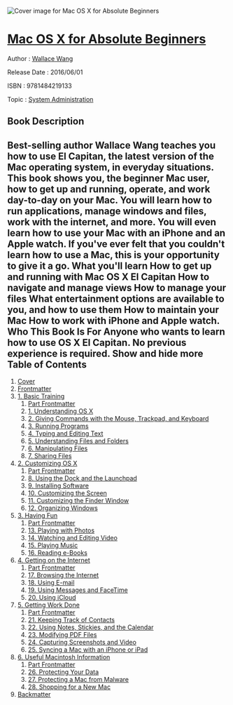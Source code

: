 ![Cover image for Mac OS X for Absolute Beginners](https://imgdetail.ebookreading.net/cover/cover/system_admin/EB9781484219133.jpg)

[Mac OS X for Absolute Beginners](https://ebookreading.net/view/book/Mac+OS+X+for+Absolute+Beginners-EB9781484219133_1.html "Mac OS X for Absolute Beginners")
====================================================================================================================

Author : [Wallace Wang](https://ebookreading.net/search/author/Wallace+Wang)

Release Date : 2016/06/01

ISBN : 9781484219133

Topic : [System Administration](https://ebookreading.net/search/category/system-administration)

Book Description
-----------------

 Best-selling author Wallace Wang teaches you how to use El Capitan, the latest version of the Mac operating system, in everyday situations. This book shows you, the beginner Mac user, how to get up and running, operate, and work day-to-day on your Mac. You will learn how to run applications, manage windows and files, work with the internet, and more. You will even learn how to use your Mac with an iPhone and an Apple watch.
If you've ever felt that you couldn't learn how to use a Mac, this is your opportunity to give it a go.
What you'll learn
How to get up and running with Mac OS X El Capitan
How to navigate and manage views
How to manage your files
What entertainment options are available to you, and how to use them
How to maintain your Mac
How to work with iPhone and Apple watch.
Who This Book Is For
Anyone who wants to learn how to use OS X El Capitan. No previous experience is required.
        Show and hide more                
Table of Contents
-----------------

1. [Cover](https://ebookreading.net/view/book/Mac+OS+X+for+Absolute+Beginners-EB9781484219133_1.html)
1. [Frontmatter](https://ebookreading.net/view/book/Mac+OS+X+for+Absolute+Beginners-EB9781484219133_2.html)
1. [1. Basic Training](https://ebookreading.net/view/book/Mac+OS+X+for+Absolute+Beginners-EB9781484219133_3.html)
    1. [Part Frontmatter](https://ebookreading.net/view/book/Mac+OS+X+for+Absolute+Beginners-EB9781484219133_4.html)
    1. [1. Understanding OS X](https://ebookreading.net/view/book/Mac+OS+X+for+Absolute+Beginners-EB9781484219133_5.html)
    1. [2. Giving Commands with the Mouse, Trackpad, and Keyboard](https://ebookreading.net/view/book/Mac+OS+X+for+Absolute+Beginners-EB9781484219133_6.html)
    1. [3. Running Programs](https://ebookreading.net/view/book/Mac+OS+X+for+Absolute+Beginners-EB9781484219133_7.html)
    1. [4. Typing and Editing Text](https://ebookreading.net/view/book/Mac+OS+X+for+Absolute+Beginners-EB9781484219133_8.html)
    1. [5. Understanding Files and Folders](https://ebookreading.net/view/book/Mac+OS+X+for+Absolute+Beginners-EB9781484219133_9.html)
    1. [6. Manipulating Files](https://ebookreading.net/view/book/Mac+OS+X+for+Absolute+Beginners-EB9781484219133_10.html)
    1. [7. Sharing Files](https://ebookreading.net/view/book/Mac+OS+X+for+Absolute+Beginners-EB9781484219133_11.html)
1. [2. Customizing OS X](https://ebookreading.net/view/book/Mac+OS+X+for+Absolute+Beginners-EB9781484219133_12.html)
    1. [Part Frontmatter](https://ebookreading.net/view/book/Mac+OS+X+for+Absolute+Beginners-EB9781484219133_13.html)
    1. [8. Using the Dock and the Launchpad](https://ebookreading.net/view/book/Mac+OS+X+for+Absolute+Beginners-EB9781484219133_14.html)
    1. [9. Installing Software](https://ebookreading.net/view/book/Mac+OS+X+for+Absolute+Beginners-EB9781484219133_15.html)
    1. [10. Customizing the Screen](https://ebookreading.net/view/book/Mac+OS+X+for+Absolute+Beginners-EB9781484219133_16.html)
    1. [11. Customizing the Finder Window](https://ebookreading.net/view/book/Mac+OS+X+for+Absolute+Beginners-EB9781484219133_17.html)
    1. [12. Organizing Windows](https://ebookreading.net/view/book/Mac+OS+X+for+Absolute+Beginners-EB9781484219133_18.html)
1. [3. Having Fun](https://ebookreading.net/view/book/Mac+OS+X+for+Absolute+Beginners-EB9781484219133_19.html)
    1. [Part Frontmatter](https://ebookreading.net/view/book/Mac+OS+X+for+Absolute+Beginners-EB9781484219133_20.html)
    1. [13. Playing with Photos](https://ebookreading.net/view/book/Mac+OS+X+for+Absolute+Beginners-EB9781484219133_21.html)
    1. [14. Watching and Editing Video](https://ebookreading.net/view/book/Mac+OS+X+for+Absolute+Beginners-EB9781484219133_22.html)
    1. [15. Playing Music](https://ebookreading.net/view/book/Mac+OS+X+for+Absolute+Beginners-EB9781484219133_23.html)
    1. [16. Reading e-Books](https://ebookreading.net/view/book/Mac+OS+X+for+Absolute+Beginners-EB9781484219133_24.html)
1. [4. Getting on the Internet](https://ebookreading.net/view/book/Mac+OS+X+for+Absolute+Beginners-EB9781484219133_25.html)
    1. [Part Frontmatter](https://ebookreading.net/view/book/Mac+OS+X+for+Absolute+Beginners-EB9781484219133_26.html)
    1. [17. Browsing the Internet](https://ebookreading.net/view/book/Mac+OS+X+for+Absolute+Beginners-EB9781484219133_27.html)
    1. [18. Using E-mail](https://ebookreading.net/view/book/Mac+OS+X+for+Absolute+Beginners-EB9781484219133_28.html)
    1. [19. Using Messages and FaceTime](https://ebookreading.net/view/book/Mac+OS+X+for+Absolute+Beginners-EB9781484219133_29.html)
    1. [20. Using iCloud](https://ebookreading.net/view/book/Mac+OS+X+for+Absolute+Beginners-EB9781484219133_30.html)
1. [5. Getting Work Done](https://ebookreading.net/view/book/Mac+OS+X+for+Absolute+Beginners-EB9781484219133_31.html)
    1. [Part Frontmatter](https://ebookreading.net/view/book/Mac+OS+X+for+Absolute+Beginners-EB9781484219133_32.html)
    1. [21. Keeping Track of Contacts](https://ebookreading.net/view/book/Mac+OS+X+for+Absolute+Beginners-EB9781484219133_33.html)
    1. [22. Using Notes, Stickies, and the Calendar](https://ebookreading.net/view/book/Mac+OS+X+for+Absolute+Beginners-EB9781484219133_34.html)
    1. [23. Modifying PDF Files](https://ebookreading.net/view/book/Mac+OS+X+for+Absolute+Beginners-EB9781484219133_35.html)
    1. [24. Capturing Screenshots and Video](https://ebookreading.net/view/book/Mac+OS+X+for+Absolute+Beginners-EB9781484219133_36.html)
    1. [25. Syncing a Mac with an iPhone or iPad](https://ebookreading.net/view/book/Mac+OS+X+for+Absolute+Beginners-EB9781484219133_37.html)
1. [6. Useful Macintosh Information](https://ebookreading.net/view/book/Mac+OS+X+for+Absolute+Beginners-EB9781484219133_38.html)
    1. [Part Frontmatter](https://ebookreading.net/view/book/Mac+OS+X+for+Absolute+Beginners-EB9781484219133_39.html)
    1. [26. Protecting Your Data](https://ebookreading.net/view/book/Mac+OS+X+for+Absolute+Beginners-EB9781484219133_40.html)
    1. [27. Protecting a Mac from Malware](https://ebookreading.net/view/book/Mac+OS+X+for+Absolute+Beginners-EB9781484219133_41.html)
    1. [28. Shopping for a New Mac](https://ebookreading.net/view/book/Mac+OS+X+for+Absolute+Beginners-EB9781484219133_42.html)
1. [Backmatter](https://ebookreading.net/view/book/Mac+OS+X+for+Absolute+Beginners-EB9781484219133_43.html)
